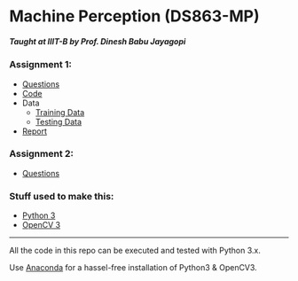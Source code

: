 # Machine Perception (DS863-MP)


##### Taught at IIIT-B by Prof. Dinesh Babu Jayagopi



### Assignment 1:
* [Questions](https://github.com/crunchbang/Machine_Perception-DS863/blob/master/Assignment_1/Questions_1.pdf)
* [Code](https://github.com/crunchbang/Machine_Perception-DS863/tree/master/Assignment_1/src)
* Data 
	* [Training Data](https://github.com/crunchbang/Machine_Perception-DS863/tree/master/Assignment_1/src/train)
	* [Testing Data](https://github.com/crunchbang/Machine_Perception-DS863/tree/master/Assignment_1/src/test)
* [Report](https://github.com/crunchbang/Machine_Perception-DS863/blob/master/Assignment_1/Report_1.pdf)

### Assignment 2:
* [Questions](https://github.com/crunchbang/Machine_Perception-DS863/blob/master/Assignment_2/Questions_2.pdf)




### Stuff used to make this:


 * [Python 3](https://www.python.org/downloads/)
 * [OpenCV 3](http://opencv.org/downloads.html)

----

All the code in this repo can be executed and tested with Python 3.x.

Use [Anaconda](https://anaconda.org/) for a hassel-free installation of Python3 & OpenCV3.


